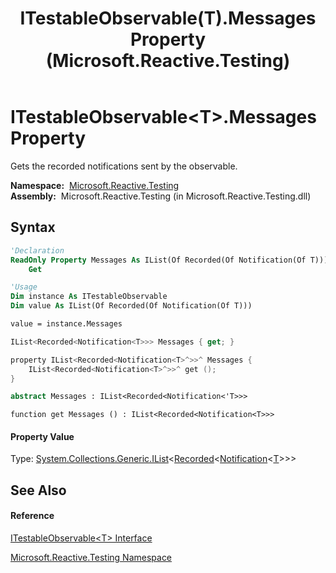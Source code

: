 ﻿---
title: ITestableObservable(T).Messages Property  (Microsoft.Reactive.Testing)
TOCTitle: Messages Property
ms:assetid: P:Microsoft.Reactive.Testing.ITestableObservable`1.Messages
ms:mtpsurl: https://msdn.microsoft.com/en-us/library/Hh229654(v=VS.103)
ms:contentKeyID: 36069069
ms.date: 06/28/2011
mtps_version: v=VS.103
f1_keywords:
- Microsoft.Reactive.Testing.ITestableObservable`1.get_Messages
- Microsoft.Reactive.Testing.ITestableObservable`1.Messages
dev_langs:
- CSharp
- JScript
- VB
- FSharp
- c++
---

# ITestableObservable\<T\>.Messages Property

Gets the recorded notifications sent by the observable.

**Namespace:**  [Microsoft.Reactive.Testing](hh212009\(v=vs.103\).md)  
**Assembly:**  Microsoft.Reactive.Testing (in Microsoft.Reactive.Testing.dll)

## Syntax

``` vb
'Declaration
ReadOnly Property Messages As IList(Of Recorded(Of Notification(Of T)))
    Get
```

``` vb
'Usage
Dim instance As ITestableObservable
Dim value As IList(Of Recorded(Of Notification(Of T)))

value = instance.Messages
```

``` csharp
IList<Recorded<Notification<T>>> Messages { get; }
```

``` c++
property IList<Recorded<Notification<T>^>>^ Messages {
    IList<Recorded<Notification<T>^>>^ get ();
}
```

``` fsharp
abstract Messages : IList<Recorded<Notification<'T>>>
```

``` jscript
function get Messages () : IList<Recorded<Notification<T>>>
```

#### Property Value

Type: [System.Collections.Generic.IList](https://msdn.microsoft.com/en-us/library/5y536ey6)\<[Recorded](hh229664\(v=vs.103\).md)\<[Notification](hh229462\(v=vs.103\).md)\<[T](hh229625\(v=vs.103\).md)\>\>\>  

## See Also

#### Reference

[ITestableObservable\<T\> Interface](hh229625\(v=vs.103\).md)

[Microsoft.Reactive.Testing Namespace](hh212009\(v=vs.103\).md)

